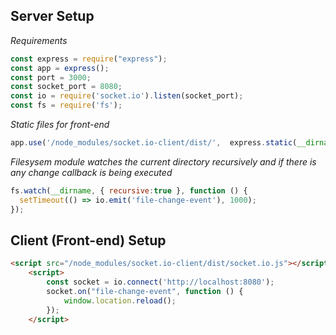 ## Server Setup
_Requirements_
```js
const express = require("express");
const app = express();
const port = 3000;
const socket_port = 8080;
const io = require('socket.io').listen(socket_port);
const fs = require('fs');
```

_Static files for front-end_
```js
app.use('/node_modules/socket.io-client/dist/',  express.static(__dirname + '/node_modules/socket.io-client/dist'));
```

_Filesysem module watches the current directory recursively and if there is any change callback is being executed_
```js
fs.watch(__dirname, { recursive:true }, function () {
  setTimeout(() => io.emit('file-change-event'), 1000);
});
```

## Client (Front-end) Setup
```html
<script src="/node_modules/socket.io-client/dist/socket.io.js"></script>
    <script>
        const socket = io.connect('http://localhost:8080');
        socket.on("file-change-event", function () {
            window.location.reload();
        });
    </script>
```
